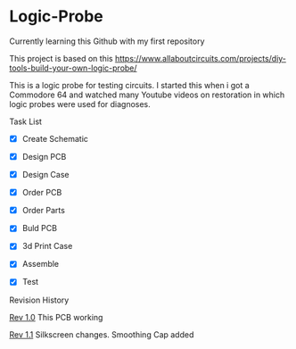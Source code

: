 # Logic-Probe

Currently learning this Github with my first repository

This project is based on this 
https://www.allaboutcircuits.com/projects/diy-tools-build-your-own-logic-probe/

This is a logic probe for testing circuits. I started this when i got a Commodore 64 and watched many Youtube videos on restoration in which logic probes were used for diagnoses.

Task List

- [x] Create Schematic
- [x] Design PCB
- [X] Design Case
- [x] Order PCB
- [X] Order Parts
- [X] Buld PCB
- [X] 3d Print Case
- [X] Assemble
- [X] Test


Revision History

[Rev 1.0](https://github.com/goose35/Logic-Probe/releases/tag/R1.0) This PCB working


[Rev 1.1](https://github.com/goose35/Logic-Probe/releases/tag/R1.1) Silkscreen changes. Smoothing Cap added
